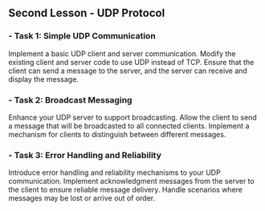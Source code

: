 ## Second Lesson - UDP Protocol

### - Task 1: Simple UDP Communication
Implement a basic UDP client and server communication. Modify the existing client and server code to use UDP instead of TCP. Ensure that the client can send a message to the server, and the server can receive and display the message.

### - Task 2: Broadcast Messaging
Enhance your UDP server to support broadcasting. Allow the client to send a message that will be broadcasted to all connected clients. Implement a mechanism for clients to distinguish between different messages.

### - Task 3: Error Handling and Reliability
Introduce error handling and reliability mechanisms to your UDP communication. Implement acknowledgment messages from the server to the client to ensure reliable message delivery. Handle scenarios where messages may be lost or arrive out of order.